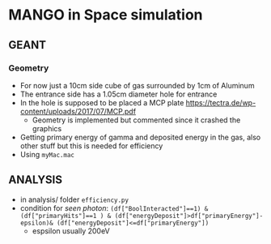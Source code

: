 # MANGO in Space simulation

## GEANT

### Geometry

- For now just a 10cm side cube of gas surrounded by 1cm of Aluminum
- The entrance side has a 1.05cm diameter hole for entrance
- In the hole is supposed to be placed a MCP plate <https://tectra.de/wp-content/uploads/2017/07/MCP.pdf>
  - Geometry is implemented but commented since it crashed the graphics
- Getting primary energy of gamma and deposited energy in the gas, also other stuff but this is needed for efficiency
- Using `myMac.mac`

## ANALYSIS

- in analysis/ folder `efficiency.py`
- condition for *seen photon*: `(df["BoolInteracted"]==1) & (df["primaryHits"]==1 ) & (df["energyDeposit"]>df["primaryEnergy"]-epsilon)& (df["energyDeposit"]<=df["primaryEnergy"])`
  - espsilon usually 200eV
